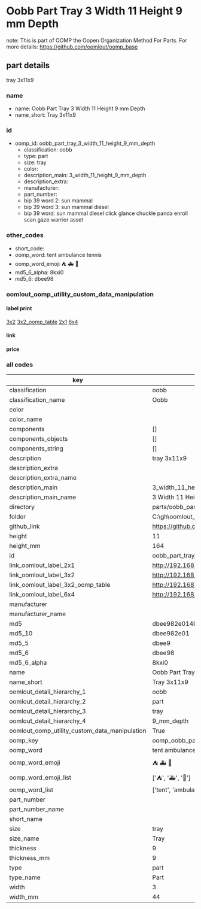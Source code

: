 # Oobb Part Tray 3 Width 11 Height 9 mm Depth  

note: This is part of OOMP the Oopen Organization Method For Parts. For more details: https://github.com/oomlout/oomp_base

##  part details
  



tray 3x11x9



### name
* name: Oobb Part Tray 3 Width 11 Height 9 mm Depth
* name_short: Tray 3x11x9 
### id
* oomp_id: oobb_part_tray_3_width_11_height_9_mm_depth
  * classification: oobb
  * type: part
  * size: tray
  * color: 
  * description_main: 3_width_11_height_9_mm_depth
  * description_extra: 
  * manufacturer: 
  * part_number: 
  * bip 39 word 2: sun mammal
  * bip 39 word 3: sun mammal diesel
  * bip 39 word: sun mammal diesel click glance chuckle panda enroll scan gaze warrior asset

### other_codes
* short_code: 
* oomp_word: tent ambulance tennis
* oomp_word_emoji :tent: :ambulance: :tennis:
* md5_6_alpha: 8kxi0
* md5_6: dbee98






### oomlout_oomp_utility_custom_data_manipulation
#### label print
[3x2](http://192.168.1.245:1112/?label=oomp%208kxi0)
[3x2_oomp_table](http://192.168.1.108:1112/?label=oomp%208kxi0)
[2x1](http://192.168.1.242:1112/?label=oomp%208kxi0)
[6x4](http://192.168.1.55:1112/?label=oomp%208kxi0)    

#### link

                              

#### price







### all codes 
| key | value |  
| --- | --- |  
| classification | oobb |  
| classification_name | Oobb |  
| color |  |  
| color_name |  |  
| components | [] |  
| components_objects | [] |  
| components_string | [] |  
| description | tray 3x11x9 |  
| description_extra |  |  
| description_extra_name |  |  
| description_main | 3_width_11_height_9_mm_depth |  
| description_main_name | 3 Width 11 Height 9 mm Depth |  
| directory | parts/oobb_part_tray_3_width_11_height_9_mm_depth |  
| folder | C:\gh\oomlout_oobb_version_4_generated_parts\parts\oobb_part_tray_3_width_11_height_9_mm_depth |  
| github_link | https://github.com/oomlout/oomlout_oomp_part_src/tree/main/parts/oobb_part_tray_3_width_11_height_9_mm_depth |  
| height | 11 |  
| height_mm | 164 |  
| id | oobb_part_tray_3_width_11_height_9_mm_depth |  
| link_oomlout_label_2x1 | http://192.168.1.242:1112/?label=oomp%208kxi0 |  
| link_oomlout_label_3x2 | http://192.168.1.245:1112/?label=oomp%208kxi0 |  
| link_oomlout_label_3x2_oomp_table | http://192.168.1.108:1112/?label=oomp%208kxi0 |  
| link_oomlout_label_6x4 | http://192.168.1.55:1112/?label=oomp%208kxi0 |  
| manufacturer |  |  
| manufacturer_name |  |  
| md5 | dbee982e014b33eca23152aa7b21aeca |  
| md5_10 | dbee982e01 |  
| md5_5 | dbee9 |  
| md5_6 | dbee98 |  
| md5_6_alpha | 8kxi0 |  
| name | Oobb Part Tray 3 Width 11 Height 9 mm Depth |  
| name_short | Tray 3x11x9  |  
| oomlout_detail_hierarchy_1 | oobb |  
| oomlout_detail_hierarchy_2 | part |  
| oomlout_detail_hierarchy_3 | tray |  
| oomlout_detail_hierarchy_4 | 9_mm_depth |  
| oomlout_oomp_utility_custom_data_manipulation | True |  
| oomp_key | oomp_oobb_part_tray_3_width_11_height_9_mm_depth |  
| oomp_word | tent ambulance tennis |  
| oomp_word_emoji | :tent: :ambulance: :tennis: |  
| oomp_word_emoji_list | [':tent:', ':ambulance:', ':tennis:'] |  
| oomp_word_list | ['tent', 'ambulance', 'tennis'] |  
| part_number |  |  
| part_number_name |  |  
| short_name |  |  
| size | tray |  
| size_name | Tray |  
| thickness | 9 |  
| thickness_mm | 9 |  
| type | part |  
| type_name | Part |  
| width | 3 |  
| width_mm | 44 |  

